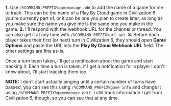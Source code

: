 __**1.**__ Use `/%COMMAND_PREFIX%gamemanage add` to add the name of a game for me to track. This can be the name of a Play By Cloud game in Civilization 6 you're currently part of, or it can be one you plan to create later, as long as you make sure the name you give me is the same one you make in the game.
__**2.**__ I'll respond with the webhook URL for the channel or thread. You can also get it at any time with `/%COMMAND_PREFIX%url get`.
__**3.**__ Before each player takes their first (or next) turn in Civilization 6, they should open **Game Options** and paste the URL into the **Play By Cloud Webhook URL** field. The other settings are fine as-is.

Once a turn been taken, I'll get a notification about the game and start tracking it. Each time a turn is taken, if I get a notification for a player I don't know about, I'll start tracking them too.

**NOTE:** I don't start actually pinging until a certain number of turns have passed; you can see this using `/%COMMAND_PREFIX%game info` and change it using `/%COMMAND_PREFIX%gamemanage edit`. I still track information I get from Civilization 6, though, so you can see that at any time.